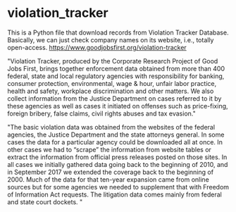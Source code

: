# violation_tracker

This is a Python file that download records from Violation Tracker Database. Basically, we can just check company names on its website, i.e., totally open-access. https://www.goodjobsfirst.org/violation-tracker

"Violation Tracker, produced by the Corporate Research Project of Good Jobs First, brings together enforcement data obtained from more than 400 federal, state and local regulatory agencies with responsibility for banking, consumer protection, environmental, wage & hour, unfair labor practice, health and safety, workplace discrimination and other matters. We also collect information from the Justice Department on cases referred to it by these agencies as well as cases it initiated on offenses such as price-fixing, foreign bribery, false claims, civil rights abuses and tax evasion."

"The basic violation data was obtained from the websites of the federal agencies, the Justice Department and the state attorneys general. In some cases the data for a particular agency could be downloaded all at once. In other cases we had to “scrape” the information from website tables or extract the information from official press releases posted on those sites. In all cases we initially gathered data going back to the beginning of 2010, and in September 2017 we extended the coverage back to the beginning of 2000. Much of the data for that ten-year expansion came from online sources but for some agencies we needed to supplement that with Freedom of Information Act requests. The litigation data comes mainly from federal and state court dockets. "

